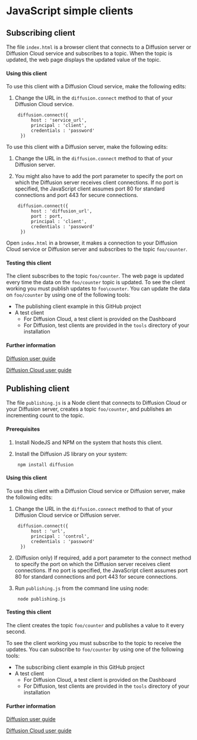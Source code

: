 # JavaScript simple clients

## Subscribing client

The file `index.html` is a browser client that connects to a Diffusion server or Diffusion Cloud service and subscribes to a topic. When the topic is updated, the web page displays the updated value of the topic.

#### Using this client

To use this client with a Diffusion Cloud service, make the following edits:

1. Change the URL in the `diffusion.connect` method to that of your Diffusion Cloud service.

        diffusion.connect({
             host : 'service_url',
             principal : 'client',
             credentials : 'password'
         })


To use this client with a Diffusion server, make the following edits:

1. Change the URL in the `diffusion.connect` method to that of your Diffusion server.
         
2. You might also have to add the port parameter to specify the port on which the Diffusion server receives client connections. If no port is specified, 
   the JavaScript client assumes port 80 for standard connections and port 443 for secure connections. 

        diffusion.connect({
             host : 'diffusion_url',
             port : port,
             principal : 'client',
             credentials : 'password'
         })
 



Open `index.html` in a browser, it makes a connection to your Diffusion Cloud service or Diffusion server and subscribes to the topic `foo/counter`.

#### Testing this client

The client subscribes to the topic `foo/counter`. The web page is updated every time the data on the `foo/counter` topic is updated. 
To see the client working you must publish updates to `foo\counter`. You can update the data on `foo/counter` by using one of the following tools:

* The publishing client example in this GitHub project
* A test client
    + For Diffusion Cloud, a test client is provided on the Dashboard
    + For Diffusion, test clients are provided in the `tools` directory of your installation

#### Further information

[Diffusion user guide](http://docs.pushtechnology.com/docs/latest/manual/html/developerguide/apis/javascript/getting_started.html/)

[Diffusion Cloud user guide](http://docs.pushtechnology.com/cloud/latest/manual/html/developerguide/apis/javascript/getting_started.html/)


## Publishing client

The file `publishing.js` is a Node client that connects to Diffusion Cloud or your Diffusion server, creates a topic `foo/counter`, and publishes an incrementing count to the topic.

#### Prerequisites

1. Install NodeJS and NPM on the system that hosts this client.

2. Install the Diffusion JS library on your system:

        npm install diffusion

#### Using this client
To use this client with a Diffusion Cloud service or Diffusion server, make the following edits:

1. Change the URL in the `diffusion.connect` method to that of your Diffusion Cloud service or Diffusion server.

        diffusion.connect({
             host : 'url',
             principal : 'control',
             credentials : 'password'
         })

2. (Diffusion only) If required, add a port parameter to the connect method to specify the port on which the Diffusion server receives client connections. If no port is specified, 
   the JavaScript client assumes port 80 for standard connections and port 443 for secure connections. 

3. Run `publishing.js` from the command line using node:

        node publishing.js

#### Testing this client

The client creates the topic `foo/counter` and publishes a value to it every second. 

To see the client working you must subscribe to the topic to receive the updates. You can subscribe to `foo/counter` by using one of the following tools:

* The subscribing client example in this GitHub project
* A test client
    * For Diffusion Cloud, a test client is provided on the Dashboard
    * For Diffusion, test clients are provided in the `tools` directory of your installation

#### Further information

[Diffusion user guide](http://docs.pushtechnology.com/docs/latest/manual/html/developerguide/apis/javascript/getting_started_publisher.html/)

[Diffusion Cloud user guide](http://docs.pushtechnology.com/cloud/latest/manual/html/developerguide/apis/javascript/getting_started_publisher.html/)

